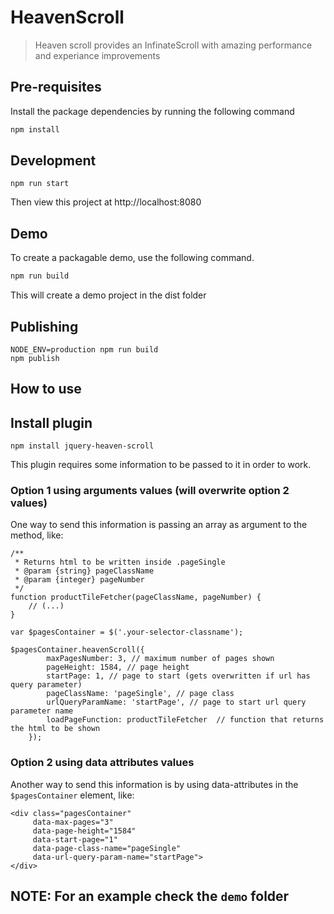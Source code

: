 # HeavenScroll
> Heaven scroll provides an InfinateScroll with amazing performance and experiance improvements

## Pre-requisites
Install the package dependencies by running the following command
```bash
npm install
```

## Development
```
npm run start
```

Then view this project at http://localhost:8080

## Demo
To create a packagable demo, use the following command.
```bash
npm run build
```

This will create a demo project in the dist folder

## Publishing
```
NODE_ENV=production npm run build
npm publish
```

## How to use

## Install plugin

```
npm install jquery-heaven-scroll
```

This plugin requires some information to be passed to it in order to work.

### Option 1 using arguments values (will overwrite option 2 values)

One way to send this information is passing an array as argument to the method, like:

```
/**
 * Returns html to be written inside .pageSingle
 * @param {string} pageClassName
 * @param {integer} pageNumber
 */
function productTileFetcher(pageClassName, pageNumber) {
	// (...)
}

var $pagesContainer = $('.your-selector-classname');

$pagesContainer.heavenScroll({
		maxPagesNumber: 3, // maximum number of pages shown
		pageHeight: 1584, // page height
		startPage: 1, // page to start (gets overwritten if url has query parameter)
		pageClassName: 'pageSingle', // page class
		urlQueryParamName: 'startPage', // page to start url query parameter name
		loadPageFunction: productTileFetcher  // function that returns the html to be shown
    });
```

### Option 2 using data attributes values

Another way to send this information is by using data-attributes in the `$pagesContainer` element, like:

```
<div class="pagesContainer"
	 data-max-pages="3"
	 data-page-height="1584"
	 data-start-page="1"
	 data-page-class-name="pageSingle"
	 data-url-query-param-name="startPage">
</div>
```

## NOTE: For an example check the `demo` folder